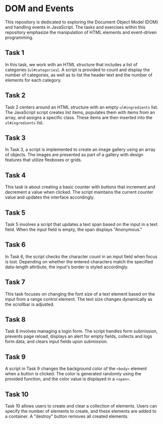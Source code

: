 # DOM and Events

This repository is dedicated to exploring the Document Object Model (DOM) and handling events in JavaScript. The tasks and exercises within this repository emphasize the manipulation of HTML elements and event-driven programming.

## Task 1

In this task, we work with an HTML structure that includes a list of categories (`ul#categories`). A script is provided to count and display the number of categories, as well as to list the header text and the number of elements for each category.

## Task 2

Task 2 centers around an HTML structure with an empty `ul#ingredients` list. The JavaScript script creates list items, populates them with items from an array, and assigns a specific class. These items are then inserted into the `ul#ingredients` list.

## Task 3

In Task 3, a script is implemented to create an image gallery using an array of objects. The images are presented as part of a gallery with design features that utilize flexboxes or grids. 

## Task 4

This task is about creating a basic counter with buttons that increment and decrement a value when clicked. The script maintains the current counter value and updates the interface accordingly.

## Task 5

Task 5 involves a script that updates a text span based on the input in a text field. When the input field is empty, the span displays "Anonymous."

## Task 6

In Task 6, the script checks the character count in an input field when focus is lost. Depending on whether the entered characters match the specified data-length attribute, the input's border is styled accordingly.

## Task 7

This task focuses on changing the font size of a text element based on the input from a range control element. The text size changes dynamically as the scrollbar is adjusted.

## Task 8

Task 8 involves managing a login form. The script handles form submission, prevents page reload, displays an alert for empty fields, collects and logs form data, and clears input fields upon submission.

## Task 9

A script in Task 9 changes the background color of the `<body>` element when a button is clicked. The color is generated randomly using the provided function, and the color value is displayed in a `<span>`.

## Task 10

Task 10 allows users to create and clear a collection of elements. Users can specify the number of elements to create, and these elements are added to a container. A "destroy" button removes all created elements.
